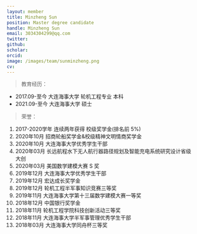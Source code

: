 ```yaml
---
layout: member
title: Minzheng Sun
position: Master degree candidate
handle: Minzheng Sun
email: 3034304299@qq.com
twitter: 
github: 
scholar:
orcid: 
image: /images/team/sunminzheng.png
cv: 
---
```



> 教育经历：

- 2017.09-至今 大连海事大学 轮机工程专业 本科
- 2021.09-至今 大连海事大学 硕士

> 荣誉：

1. 2017-2020学年 连续两年获得 校级奖学金(排名前 5%) 
2. 2020年10月 招商轮船奖学金&校级精神文明情商奖学金 
3. 2020年10月 大连海事大学优秀学生干部 
4. 2020年03月 长远航程水下无人航行器路径规划及智能充电系统研究设计省级大创 
5. 2020年03月 美国数学建模大赛 S 奖
6. 2019年12月 大连海事大学优秀学生干部 
7. 2019年12月 宏达成长奖学金 
8. 2019年12月 轮机工程半军事知识竞赛三等奖
9. 2019年11月 大连海事大学第十三届数学建模大赛一等奖 
10. 2018年12月 中国银行奖学金 
11. 2018年11月 轮机工程学院科技创新活动三等奖 
12. 2018年11月 大连海事大学半军事管理优秀学生干部 
13. 2018年03月 大连海事大学同舟杯三等奖
